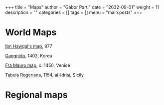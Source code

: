 +++
title = "Maps"
author = "Gábor Parti"
date = "2032-09-01"
weight = 11
description = ""
categories = []
tags = []
menu = "main:posts"
+++

# World Maps

[Ibn Hawqal's map](https://en.wikipedia.org/wiki/Ibn_Hawqal), 977

[Gangnido](https://en.wikipedia.org/wiki/Gangnido), 1402, Korea 

[Fra Mauro map](https://en.wikipedia.org/wiki/Fra_Mauro_map), c. 1450, Venice

[Tabula Rogeriana](https://en.wikipedia.org/wiki/Tabula_Rogeriana), 1154, al-Idrisi, Sicily

# Regional maps
